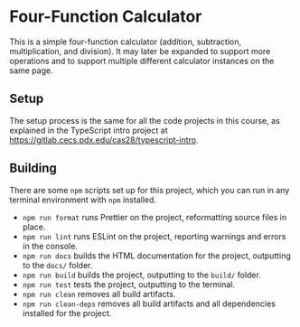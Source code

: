 # Four-Function Calculator

This is a simple four-function calculator (addition, subtraction, multiplication, and division). It may later be expanded to support more operations and to support multiple different calculator instances on the same page.

## Setup

The setup process is the same for all the code projects in this course, as explained in the TypeScript intro project at <https://gitlab.cecs.pdx.edu/cas28/typescript-intro>.

## Building

There are some `npm` scripts set up for this project, which you can run in any terminal environment with `npm` installed.

- `npm run format` runs Prettier on the project, reformatting source files in place.
- `npm run lint` runs ESLint on the project, reporting warnings and errors in the console.
- `npm run docs` builds the HTML documentation for the project, outputting to the `docs/` folder.
- `npm run build` builds the project, outputting to the `build/` folder.
- `npm run test` tests the project, outputting to the terminal.
- `npm run clean` removes all build artifacts.
- `npm run clean-deps` removes all build artifacts and all dependencies installed for the project.
